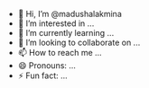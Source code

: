 - 👋 Hi, I’m @madushalakmina
- 👀 I’m interested in ...
- 🌱 I’m currently learning ...
- 💞️ I’m looking to collaborate on ...
- 📫 How to reach me ...
- 😄 Pronouns: ...
- ⚡ Fun fact: ...

<!---
madushalakmina/madushalakmina is a ✨ special ✨ repository because its `README.md` (this file) appears on your GitHub profile.
You can click the Preview link to take a look at your changes.
--->
